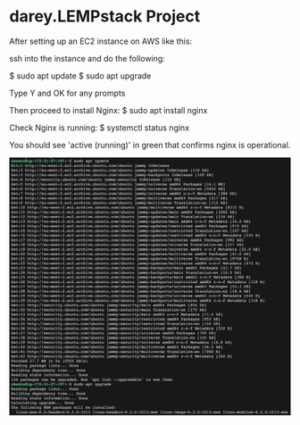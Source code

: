 # darey.LEMPstack Project

After setting up an EC2 instance on AWS like this:

ssh into the instance and do the following:

$ sudo apt update
$ sudo apt upgrade

Type Y and OK for any prompts

Then proceed to install Nginx:
$ sudo apt install nginx

Check Nginx is running:
$ systemctl status nginx

You should see 'active (running)' in green that confirms nginx is operational. 

![sudoaptupgrade](https://github.com/naqeebghazi/darey.LEMPstack/blob/main/images/sudoaptupdate&upgrade.png?raw=true)

